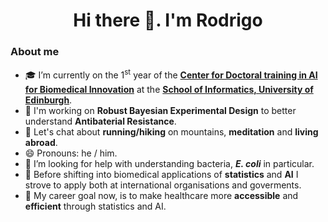 <h1 align="center">Hi there 👋. I'm Rodrigo</h1>

### **About me**

- 🎓 I’m currently on the 1<sup>st</sup> year of the **[Center for Doctoral training in AI for Biomedical Innovation](https://www.ai4biomed.io/)** at the **[School of Informatics, University of Edinburgh](https://en.wikipedia.org/wiki/School_of_Informatics,_University_of_Edinburgh)**.
- 🔭 I'm working on **Robust Bayesian Experimental Design** to better understand **Antibaterial Resistance**. 
- 💬 Let's chat about **running/hiking** on mountains, **meditation** and **living abroad**.
- 😄 Pronouns: he / him.
- 🦠 I’m looking for help with understanding bacteria, ***E. coli*** in particular.
- 🌱 Before shifting into biomedical applications of **statistics** and **AI** I strove to apply both at international organisations and goverments.  
- 🎯 My career goal now, is to make healthcare more **accessible** and **efficient** through statistics and AI.

